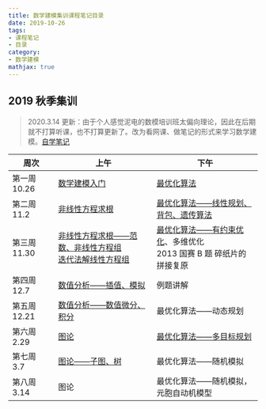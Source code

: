 ```yaml
---
title: 数学建模集训课程笔记目录
date: 2019-10-26
tags:
- 课程笔记
- 目录
category:
- 数学建模
mathjax: true
---
```


## 2019 秋季集训

> 2020.3.14 更新：由于个人感觉泥电的数模培训班太偏向理论，因此在后期就不打算听课，也不打算更新了。改为看网课、做笔记的形式来学习数学建模。[自学笔记](../self-study-note)

周次|上午|下午
-|-|-
第一周 10.26|[数学建模入门](../getting-started-mathematical-modeling/)|[最优化算法](../optimization-in-MCM)
第二周 11.2|[非线性方程求根](../non-linear-equation/)|[最优化算法——线性规划、背包、遗传算法](../optimization-in-MCM#线性规划)
第三周 11.30|[非线性方程求根——范数、非线性方程组](../non-linear-equation/#范数简介)<br>[迭代法解线性方程组](../iterative-method-in-solving-system-of-linear-equations/)|[最优化算法——有约束优化](../optimization-in-MCM/#有约束优化)、多维优化<br>2013 国赛 B 题 碎纸片的拼接复原
第四周 12.7|[数值分析——插值、模拟](/MATLAB/data-process-in-data-analysis)|例题讲解
第五周 12.21|[数值分析——数值微分、积分](/MATLAB/data-process-in-data-analysis#数值微分)|最优化算法——动态规划
第六周 2.29|[图论](../graphs)|[最优化算法——多目标规划](../optimization-in-MCM/#多目标优化)
第七周 3.7|[图论——子图、树](../graphs#子图)|最优化算法——随机模拟
第八周 3.14|图论|最优化算法——随机模拟，元胞自动机模型